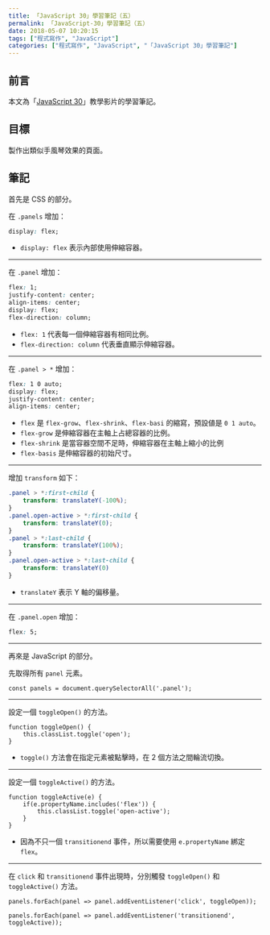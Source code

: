 ```yaml
---
title: 「JavaScript 30」學習筆記（五）
permalink: 「JavaScript-30」學習筆記（五）
date: 2018-05-07 10:20:15
tags: ["程式寫作", "JavaScript"]
categories: ["程式寫作", "JavaScript", "「JavaScript 30」學習筆記"]
---
```


## 前言
本文為「[JavaScript 30](https://javascript30.com/)」教學影片的學習筆記。

## 目標
製作出類似手風琴效果的頁面。

## 筆記
首先是 CSS 的部分。

在 `.panels` 增加：
```CSS
display: flex;
```
- `display: flex` 表示內部使用伸縮容器。
---
在 `.panel` 增加：
```CSS
flex: 1;
justify-content: center;
align-items: center;
display: flex;
flex-direction: column;
```
- `flex: 1` 代表每一個伸縮容器有相同比例。
- `flex-direction: column` 代表垂直顯示伸縮容器。
---
在 `.panel > *` 增加：
```CSS
flex: 1 0 auto;
display: flex;
justify-content: center;
align-items: center;
```
- `flex` 是 `flex-grow`、`flex-shrink`、`flex-basi` 的縮寫，預設値是 `0 1 auto`。
- `flex-grow` 是伸縮容器在主軸上占總容器的比例。
- `flex-shrink` 是當容器空間不足時，伸縮容器在主軸上縮小的比例
- `flex-basis` 是伸縮容器的初始尺寸。
---
增加 `transform` 如下：
```CSS
.panel > *:first-child {
    transform: translateY(-100%);
}
.panel.open-active > *:first-child {
    transform: translateY(0);
}
.panel > *:last-child {
    transform: translateY(100%);
}
.panel.open-active > *:last-child {
    transform: translateY(0)
}
```
- `translateY` 表示 Y 軸的偏移量。
---
在 `.panel.open` 增加：
```CSS
flex: 5;
```
---
再來是 JavaScript 的部分。

先取得所有 `panel` 元素。
```JS
const panels = document.querySelectorAll('.panel');
```
---
設定一個 `toggleOpen()` 的方法。
```JS
function toggleOpen() {
    this.classList.toggle('open');
}
```
- `toggle()` 方法會在指定元素被點擊時，在 2 個方法之間輪流切換。
---
設定一個 `toggleActive()` 的方法。
```JS
function toggleActive(e) {
    if(e.propertyName.includes('flex')) {
        this.classList.toggle('open-active');
    }
}
```
- 因為不只一個 `transitionend` 事件，所以需要使用 `e.propertyName` 綁定 `flex`。
---
在 `click` 和 `transitionend` 事件出現時，分別觸發 `toggleOpen()` 和 `toggleActive()` 方法。
```JS
panels.forEach(panel => panel.addEventListener('click', toggleOpen));

panels.forEach(panel => panel.addEventListener('transitionend', toggleActive));
```